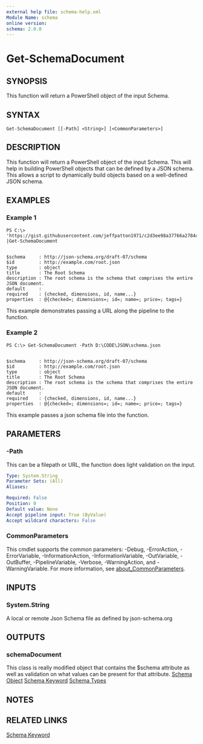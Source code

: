```yaml
---
external help file: schema-help.xml
Module Name: schema
online version:
schema: 2.0.0
---
```


# Get-SchemaDocument

## SYNOPSIS
This function will return a PowerShell object of the input Schema.

## SYNTAX

```
Get-SchemaDocument [[-Path] <String>] [<CommonParameters>]
```

## DESCRIPTION
This function will return a PowerShell object of the input Schema.
This will help in building PowerShell objects that can be defined by a JSON schema.
This allows a script to dynamically build objects based on a well-defined JSON schema.

## EXAMPLES

### Example 1
```
PS C:\> 'https://gist.githubusercontent.com/jeffpatton1971/c2d3ee98a37766a2784ccd626b9b8ca2/raw/a112c9119cce507c2b4e115c35afc6c26f63ffc7/schema.json' |Get-SchemaDocument


$schema     : http://json-schema.org/draft-07/schema
$id         : http://example.com/root.json
type        : object
title       : The Root Schema
description : The root schema is the schema that comprises the entire JSON document.
default     :
required    : {checked, dimensions, id, name...}
properties  : @{checked=; dimensions=; id=; name=; price=; tags=}
```

This example demonstrates passing a URL along the pipeline to the function.

### Example 2
```
PS C:\> Get-SchemaDocument -Path D:\CODE\JSON\schema.json


$schema     : http://json-schema.org/draft-07/schema
$id         : http://example.com/root.json
type        : object
title       : The Root Schema
description : The root schema is the schema that comprises the entire JSON document.
default     :
required    : {checked, dimensions, id, name...}
properties  : @{checked=; dimensions=; id=; name=; price=; tags=}
```

This example passes a json schema file into the function.

## PARAMETERS

### -Path
This can be a filepath or URL, the function does light validation on the input.

```yaml
Type: System.String
Parameter Sets: (All)
Aliases:

Required: False
Position: 0
Default value: None
Accept pipeline input: True (ByValue)
Accept wildcard characters: False
```

### CommonParameters
This cmdlet supports the common parameters: -Debug, -ErrorAction, -ErrorVariable, -InformationAction, -InformationVariable, -OutVariable, -OutBuffer, -PipelineVariable, -Verbose, -WarningAction, and -WarningVariable. For more information, see [about_CommonParameters](http://go.microsoft.com/fwlink/?LinkID=113216).

## INPUTS

### System.String
A local or remote Json Schema file as defined by json-schema.org

## OUTPUTS

### schemaDocument
This class is really modified object that contains the $schema attribute as well
as validation on what values can be present for that attribute.
[Schema Object](https://json-schema.org/understanding-json-schema/reference/object.html)
[Schema Keyword](https://json-schema.org/understanding-json-schema/reference/schema.html)
[Schema Types](https://json-schema.org/understanding-json-schema/reference/type.html)

## NOTES

## RELATED LINKS

[Schema Keyword](https://json-schema.org/understanding-json-schema/reference/schema.html)

